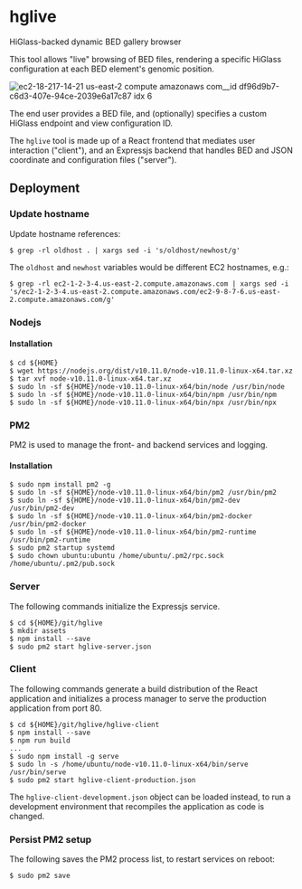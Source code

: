 # hglive
HiGlass-backed dynamic BED gallery browser

This tool allows "live" browsing of BED files, rendering a specific HiGlass configuration at each BED element's genomic position.

![ec2-18-217-14-21 us-east-2 compute amazonaws com__id df96d9b7-c6d3-407e-94ce-2039e6a17c87 idx 6](https://user-images.githubusercontent.com/33584/47467340-c25bac00-d7aa-11e8-9e86-07cd2e25da1d.png)

The end user provides a BED file, and (optionally) specifies a custom HiGlass endpoint and view configuration ID.

The `hglive` tool is made up of a React frontend that mediates user interaction ("client"), and an Expressjs backend that handles BED and JSON coordinate and configuration files ("server").

## Deployment

### Update hostname

Update hostname references:

```
$ grep -rl oldhost . | xargs sed -i 's/oldhost/newhost/g'
```

The `oldhost` and `newhost` variables would be different EC2 hostnames, e.g.:

```
$ grep -rl ec2-1-2-3-4.us-east-2.compute.amazonaws.com | xargs sed -i 's/ec2-1-2-3-4.us-east-2.compute.amazonaws.com/ec2-9-8-7-6.us-east-2.compute.amazonaws.com/g'
```

### Nodejs

#### Installation

```
$ cd ${HOME}
$ wget https://nodejs.org/dist/v10.11.0/node-v10.11.0-linux-x64.tar.xz
$ tar xvf node-v10.11.0-linux-x64.tar.xz
$ sudo ln -sf ${HOME}/node-v10.11.0-linux-x64/bin/node /usr/bin/node
$ sudo ln -sf ${HOME}/node-v10.11.0-linux-x64/bin/npm /usr/bin/npm
$ sudo ln -sf ${HOME}/node-v10.11.0-linux-x64/bin/npx /usr/bin/npx
```

### PM2

PM2 is used to manage the front- and backend services and logging.

#### Installation

```
$ sudo npm install pm2 -g
$ sudo ln -sf ${HOME}/node-v10.11.0-linux-x64/bin/pm2 /usr/bin/pm2
$ sudo ln -sf ${HOME}/node-v10.11.0-linux-x64/bin/pm2-dev /usr/bin/pm2-dev
$ sudo ln -sf ${HOME}/node-v10.11.0-linux-x64/bin/pm2-docker /usr/bin/pm2-docker
$ sudo ln -sf ${HOME}/node-v10.11.0-linux-x64/bin/pm2-runtime /usr/bin/pm2-runtime
$ sudo pm2 startup systemd
$ sudo chown ubuntu:ubuntu /home/ubuntu/.pm2/rpc.sock /home/ubuntu/.pm2/pub.sock
```

### Server

The following commands initialize the Expressjs service.

```
$ cd ${HOME}/git/hglive
$ mkdir assets
$ npm install --save
$ sudo pm2 start hglive-server.json
```

### Client

The following commands generate a build distribution of the React application and initializes a process manager to serve the production application from port 80.

```
$ cd ${HOME}/git/hglive/hglive-client
$ npm install --save
$ npm run build
...
$ sudo npm install -g serve
$ sudo ln -s /home/ubuntu/node-v10.11.0-linux-x64/bin/serve /usr/bin/serve
$ sudo pm2 start hglive-client-production.json
```

The `hglive-client-development.json` object can be loaded instead, to run a development environment that recompiles the application as code is changed.

### Persist PM2 setup

The following saves the PM2 process list, to restart services on reboot:

```
$ sudo pm2 save
```
